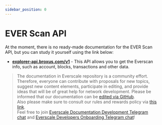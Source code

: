 ```yaml
---
sidebar_position: 0
---
```


# EVER Scan API

At the moment, there is no ready-made documentation for the EVER Scan API, but you can study it yourself using the link below:

- [**explorer-api.broxus.com/v1**](https://explorer-api.broxus.com/v1) -
This API allows you to get the Everscan info, such as account, blocks, transactions and other data.

>  The documentation in Everscale repository is a community effort. Therefore, everyone can contribute with proposals for new topics, suggest new content elements, participate in editing, and provide ideas that will be of great help for network development.
Please be informed that our documentation can be [edited via GitHub](https://github.com/everscale-org/docs/issues).  
  Also please make sure to consult our rules and rewards policy via [this link](https://docs.everscale.network/contribute/hot-streams/documentations).  
  Feel free to join [Everscale Documentation Development Telegram chat](https://t.me/+C2IpQXWZtCwxYzEy) and [Everscale Developers Onboarding Telegram chat](https://t.me/+Vca1Gs6uPzIyNWVi)!